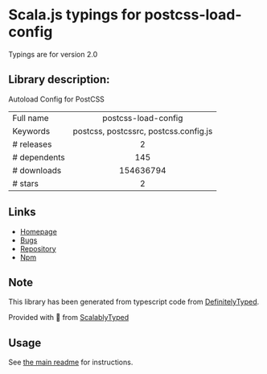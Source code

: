 
# Scala.js typings for postcss-load-config

Typings are for version 2.0

## Library description:
Autoload Config for PostCSS

|                    |                 |
| ------------------ | :-------------: |
| Full name          | postcss-load-config |
| Keywords           | postcss, postcssrc, postcss.config.js |
| # releases         | 2 |
| # dependents       | 145 |
| # downloads        | 154636794 |
| # stars            | 2 |

## Links
- [Homepage](https://github.com/michael-ciniawsky/postcss-load-config#readme)
- [Bugs](https://github.com/michael-ciniawsky/postcss-load-config/issues)
- [Repository](https://github.com/michael-ciniawsky/postcss-load-config)
- [Npm](https://www.npmjs.com/package/postcss-load-config)
    


## Note
This library has been generated from typescript code from [DefinitelyTyped](https://definitelytyped.org).

Provided with :purple_heart: from [ScalablyTyped](https://github.com/oyvindberg/ScalablyTyped)

## Usage
See [the main readme](../../readme.md) for instructions.


